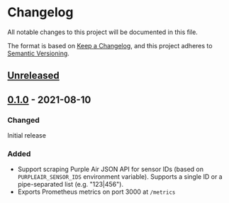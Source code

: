 # Changelog
All notable changes to this project will be documented in this file.

The format is based on [Keep a Changelog](https://keepachangelog.com/en/1.0.0/),
and this project adheres to [Semantic Versioning](https://semver.org/spec/v2.0.0.html).

## [Unreleased]

## [0.1.0] - 2021-08-10
### Changed
Initial release

### Added 
- Support scraping Purple Air JSON API for sensor IDs (based on `PURPLEAIR_SENSOR_IDS` environment variable). Supports a single ID or a pipe-separated list (e.g. "123|456").
- Exports Prometheus metrics on port 3000 at `/metrics`

[Unreleased]: git@github.com:davidwilemski/purpleair_exporter/compare/0.1.0...HEAD
[0.1.0]: git@github.com:davidwilemski/purpleair_exporter/releases/tag/0.1.0
